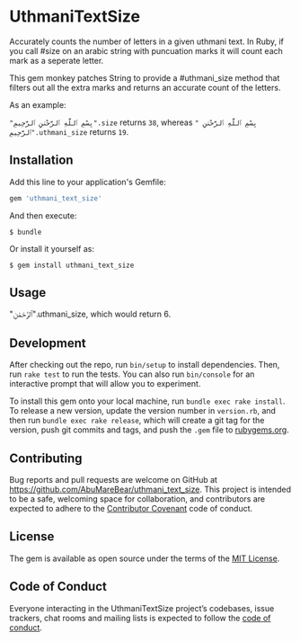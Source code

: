 # UthmaniTextSize

Accurately counts the number of letters in a given uthmani text. In Ruby, if you
call #size on an arabic string with puncuation marks it will count each mark as
a seperate letter.

This gem monkey patches String to provide a #uthmani_size method that filters
out all the extra marks and returns an accurate count of the letters.

As an example:

`"بِسْمِ ٱللَّهِ ٱلرَّحْمَٰنِ ٱلرَّحِيمِ".size` returns `38`, whereas
`" بِسْمِ ٱللَّهِ ٱلرَّحْمَٰنِ ٱلرَّحِيمِ".uthmani_size` returns `19`.

## Installation

Add this line to your application's Gemfile:

```ruby
gem 'uthmani_text_size'
```

And then execute:

    $ bundle

Or install it yourself as:

    $ gem install uthmani_text_size

## Usage

"ٱلرَّحْمَٰنِ".uthmani_size, which would return 6.

## Development

After checking out the repo, run `bin/setup` to install dependencies. Then, run `rake test` to run the tests. You can also run `bin/console` for an interactive prompt that will allow you to experiment.

To install this gem onto your local machine, run `bundle exec rake install`. To release a new version, update the version number in `version.rb`, and then run `bundle exec rake release`, which will create a git tag for the version, push git commits and tags, and push the `.gem` file to [rubygems.org](https://rubygems.org).

## Contributing

Bug reports and pull requests are welcome on GitHub at https://github.com/AbuMareBear/uthmani_text_size. This project is intended to be a safe, welcoming space for collaboration, and contributors are expected to adhere to the [Contributor Covenant](http://contributor-covenant.org) code of conduct.

## License

The gem is available as open source under the terms of the [MIT License](https://opensource.org/licenses/MIT).

## Code of Conduct

Everyone interacting in the UthmaniTextSize project’s codebases, issue trackers, chat rooms and mailing lists is expected to follow the [code of conduct](https://github.com/AbuMareBare/uthmani_text_size/blob/master/CODE_OF_CONDUCT.md).
